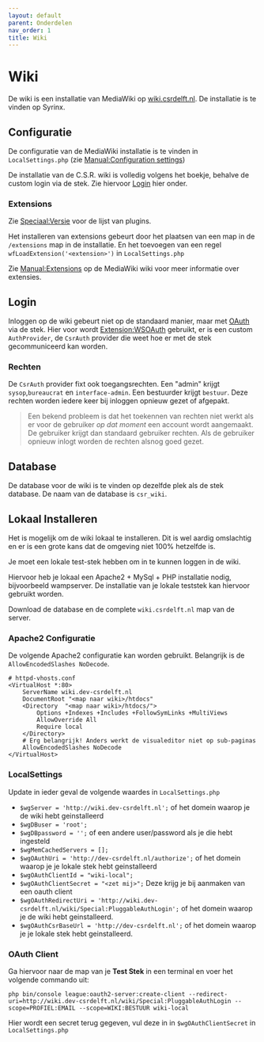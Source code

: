 ```yaml
---
layout: default
parent: Onderdelen
nav_order: 1
title: Wiki
---
```


# Wiki

De wiki is een installatie van MediaWiki op [wiki.csrdelft.nl](https://wiki.csrdelft.nl). De installatie is te vinden op Syrinx.

## Configuratie

De configuratie van de MediaWiki installatie is te vinden in `LocalSettings.php` (zie [Manual:Configuration settings](https://www.mediawiki.org/wiki/Manual:Configuration_settings))

De installatie van de C.S.R. wiki is volledig volgens het boekje, behalve de custom login via de stek. Zie hiervoor [Login](#login) hier onder.

### Extensions

Zie [Speciaal:Versie](https://wiki.csrdelft.nl/wiki/Speciaal:Softwareversie#mw-version-ext) voor de lijst van plugins.

Het installeren van extensions gebeurt door het plaatsen van een map in de `/extensions` map in de installatie. En het toevoegen van een regel `wfLoadExtension('<extension>')` in `LocalSettings.php`

Zie [Manual:Extensions](https://www.mediawiki.org/wiki/Manual:Extensions) op de MediaWiki wiki voor meer informatie over extensies.

## Login

Inloggen op de wiki gebeurt niet op de standaard manier, maar met [OAuth](./oauth.md) via de stek. Hier voor wordt [Extension:WSOAuth](https://www.mediawiki.org/wiki/Extension:WSOAuth) gebruikt, er is een custom `AuthProvider`, de `CsrAuth` provider die weet hoe er met de stek gecommuniceerd kan worden.

### Rechten

De `CsrAuth` provider fixt ook toegangsrechten. Een "admin" krijgt `sysop`,`bureaucrat` en `interface-admin`. Een bestuurder krijgt `bestuur`. Deze rechten worden iedere keer bij inloggen opnieuw gezet of afgepakt.

> Een bekend probleem is dat het toekennen van rechten niet werkt als er voor de gebruiker _op dat moment_ een account wordt aangemaakt. De gebruiker krijgt dan standaard gebruiker rechten. Als de gebruiker opnieuw inlogt worden de rechten alsnog goed gezet.

## Database

De database voor de wiki is te vinden op dezelfde plek als de stek database. De naam van de database is `csr_wiki`.

## Lokaal Installeren

Het is mogelijk om de wiki lokaal te installeren. Dit is wel aardig omslachtig en er is een grote kans dat de omgeving niet 100% hetzelfde is.

Je moet een lokale test-stek hebben om in te kunnen loggen in de wiki.

Hiervoor heb je lokaal een Apache2 + MySql + PHP installatie nodig, bijvoorbeeld wampserver. De installatie van je lokale teststek kan hiervoor gebruikt worden.

Download de database en de complete `wiki.csrdelft.nl` map van de server.

### Apache2 Configuratie

De volgende Apache2 configuratie kan worden gebruikt. Belangrijk is de `AllowEncodedSlashes NoDecode`.

```
# httpd-vhosts.conf
<VirtualHost *:80>
	ServerName wiki.dev-csrdelft.nl
	DocumentRoot "<map naar wiki>/htdocs"
	<Directory  "<map naar wiki>/htdocs/">
		Options +Indexes +Includes +FollowSymLinks +MultiViews
		AllowOverride All
		Require local
	</Directory>
	# Erg belangrijk! Anders werkt de visualeditor niet op sub-paginas
	AllowEncodedSlashes NoDecode
</VirtualHost>
```

### LocalSettings

Update in ieder geval de volgende waardes in `LocalSettings.php`

- `$wgServer = 'http://wiki.dev-csrdelft.nl';` of het domein waarop je de wiki hebt geinstalleerd
- `$wgDBuser = 'root';`
- `$wgDBpassword = '';` of een andere user/password als je die hebt ingesteld
- `$wgMemCachedServers = [];`
- `$wgOAuthUri = 'http://dev-csrdelft.nl/authorize';` of het domein waarop je je lokale stek hebt geinstalleerd
- `$wgOAuthClientId = "wiki-local";`
- `$wgOAuthClientSecret = "<zet mij>";` Deze krijg je bij aanmaken van een oauth client
- `$wgOAuthRedirectUri = 'http://wiki.dev-csrdelft.nl/wiki/Special:PluggableAuthLogin';` of het domein waarop je de wiki hebt geinstalleerd.
- `$wgOAuthCsrBaseUrl = 'http://dev-csrdelft.nl';` of het domein waarop je je lokale stek hebt geinstalleerd.

### OAuth Client

Ga hiervoor naar de map van je **Test Stek** in een terminal en voer het volgende commando uit:

```
php bin/console league:oauth2-server:create-client --redirect-uri=http://wiki.dev-csrdelft.nl/wiki/Special:PluggableAuthLogin --scope=PROFIEL:EMAIL --scope=WIKI:BESTUUR wiki-local
```

Hier wordt een secret terug gegeven, vul deze in in `$wgOAuthClientSecret` in `LocalSettings.php`
